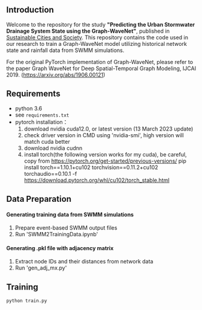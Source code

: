 ## Introduction
Welcome to the repository for the study **__"Predicting the Urban Stormwater Drainage System State using the Graph-WaveNet"__**, published in [Sustainable Cities and Society](https://doi.org/10.1016/j.scs.2024.105877). This repository contains the code used in our research to train a Graph-WaveNet model utilizing historical network state and rainfall data from SWMM simulations. 

For the original PyTorch implementation of Graph-WaveNet, please refer to the paper Graph WaveNet for Deep Spatial-Temporal Graph Modeling, IJCAI 2019. (https://arxiv.org/abs/1906.00121)

## Requirements
- python 3.6
- see `requirements.txt`
- pytorch installation：
  1. download nvidia cuda12.0, or latest version (13 March 2023 update)  
  2. check driver version in CMD using 'nvidia-smi', high version will match cuda better
  3. download nvidia cudnn
  4. install torch(the following version works for my cuda), be careful, copy from https://pytorch.org/get-started/previous-versions/
pip install torch==1.10.1+cu102 torchvision==0.11.2+cu102 torchaudio==0.10.1 -f https://download.pytorch.org/whl/cu102/torch_stable.html

## Data Preparation
#### Generating training data from SWMM simulations
1. Prepare event-based SWMM output files
2. Run 'SWMM2TrainingData.ipynb' 

#### Generating .pkl file with adjacency matrix 
1. Extract node IDs and their distances from network data
2. Run 'gen_adj_mx.py'

## Training
```
python train.py
```
